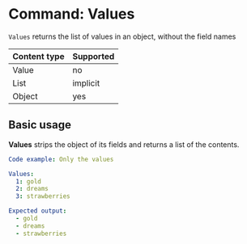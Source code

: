 # Command: Values

`Values` returns the list of values in an object, without the field names

| Content type | Supported |
|--------------|-----------|
| Value        | no        |
| List         | implicit  |
| Object       | yes       |

## Basic usage

**Values** strips the object of its fields and returns a list of the contents.

```yaml script
Code example: Only the values

Values:
  1: gold
  2: dreams
  3: strawberries

Expected output:
  - gold
  - dreams
  - strawberries
```
